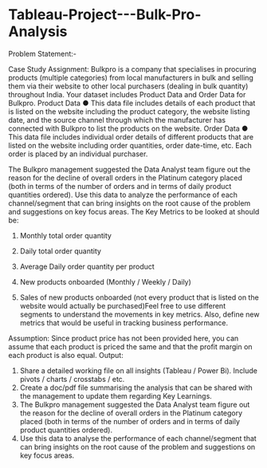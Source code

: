 # Tableau-Project---Bulk-Pro-Analysis

Problem Statement:-

Case Study Assignment:
Bulkpro is a company that specialises in procuring products (multiple categories) from local manufacturers in bulk and selling them via their website to other local purchasers (dealing in bulk quantity) throughout India.
Your dataset includes Product Data and Order Data for Bulkpro.
Product Data
●	This data file includes details of each product that is listed on the website including the product category, the website listing date, and the source channel through which the manufacturer has connected with Bulkpro to list the products on the website.
Order Data
●	This data file includes individual order details of different products that are listed on the website including order quantities, order date-time, etc. Each order is placed by an individual purchaser.

The Bulkpro management suggested the Data Analyst team figure out the reason for the decline of overall orders in the Platinum category placed (both in terms of the number of orders and in terms of daily product quantities ordered).
Use this data to analyze the performance of each channel/segment that can bring insights on the root cause of the problem and suggestions on key focus areas.
The Key Metrics to be looked at should be:
1.	Monthly total order quantity

2.	Daily total order quantity

3.	Average Daily order quantity per product

4.	New products onboarded (Monthly / Weekly / Daily)

5.	Sales of new products onboarded (not every product that is listed on the website would actually be purchased)Feel free to use different segments to understand the movements in key metrics. Also, define new metrics that would be useful in tracking business performance.



Assumption: 
Since product price has not been provided here, you can assume that each product is priced the same and that the profit margin on each product is also equal.
Output:
1. Share a detailed working file on all insights (Tableau / Power Bi). Include pivots / charts / crosstabs / etc.
2. Create a doc/pdf file summarising the analysis that can be shared with the management to update them regarding Key Learnings.
3. The Bulkpro management suggested the Data Analyst team figure out the reason for the decline of overall orders in the Platinum category placed (both in terms of the number of orders and in terms of daily product quantities ordered).
4. Use this data to analyse the performance of each channel/segment that can bring insights on the root cause of the problem and suggestions on key focus areas.
